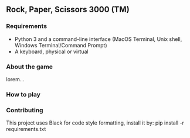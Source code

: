 ## Rock, Paper, Scissors 3000 (TM)

### Requirements
- Python 3 and a command-line interface (MacOS Terminal, Unix shell, Windows Terminal/Command Prompt)
- A keyboard, physical or virtual

### About the game
lorem...

### How to play


### Contributing
This project uses Black for code style formatting, install it by:
pip install -r requirements.txt

